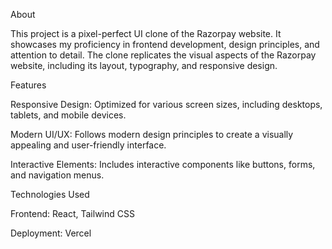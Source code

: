 About

This project is a pixel-perfect UI clone of the Razorpay website. It showcases my proficiency in frontend development, design principles, and attention to detail. The clone replicates the visual aspects of the Razorpay website, including its layout, typography, and responsive design.

Features

Responsive Design: Optimized for various screen sizes, including desktops, tablets, and mobile devices.

Modern UI/UX: Follows modern design principles to create a visually appealing and user-friendly interface.

Interactive Elements: Includes interactive components like buttons, forms, and navigation menus.

Technologies Used

Frontend: React, Tailwind CSS

Deployment: Vercel
